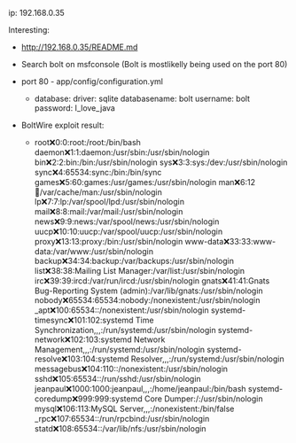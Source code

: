 ip: 192.168.0.35

Interesting:
- http://192.168.0.35/README.md
- Search bolt on msfconsole (Bolt is mostlikelly being used on the port 80)
- port 80 - app/config/configuration.yml
	- database:
	    driver: sqlite
	    databasename: bolt
	    username: bolt
	    password: I_love_java

- BoltWire exploit result:
	- root:x:0:0:root:/root:/bin/bash
	daemon:x:1:1:daemon:/usr/sbin:/usr/sbin/nologin
	bin:x:2:2:bin:/bin:/usr/sbin/nologin
	sys:x:3:3:sys:/dev:/usr/sbin/nologin
	sync:x:4:65534:sync:/bin:/bin/sync
	games:x:5:60:games:/usr/games:/usr/sbin/nologin
	man:x:6:12:man:/var/cache/man:/usr/sbin/nologin
	lp:x:7:7:lp:/var/spool/lpd:/usr/sbin/nologin
	mail:x:8:8:mail:/var/mail:/usr/sbin/nologin
	news:x:9:9:news:/var/spool/news:/usr/sbin/nologin
	uucp:x:10:10:uucp:/var/spool/uucp:/usr/sbin/nologin
	proxy:x:13:13:proxy:/bin:/usr/sbin/nologin
	www-data:x:33:33:www-data:/var/www:/usr/sbin/nologin
	backup:x:34:34:backup:/var/backups:/usr/sbin/nologin
	list:x:38:38:Mailing List Manager:/var/list:/usr/sbin/nologin
	irc:x:39:39:ircd:/var/run/ircd:/usr/sbin/nologin
	gnats:x:41:41:Gnats Bug-Reporting System (admin):/var/lib/gnats:/usr/sbin/nologin
	nobody:x:65534:65534:nobody:/nonexistent:/usr/sbin/nologin
	_apt:x:100:65534::/nonexistent:/usr/sbin/nologin
	systemd-timesync:x:101:102:systemd Time Synchronization,,,:/run/systemd:/usr/sbin/nologin
	systemd-network:x:102:103:systemd Network Management,,,:/run/systemd:/usr/sbin/nologin
	systemd-resolve:x:103:104:systemd Resolver,,,:/run/systemd:/usr/sbin/nologin
	messagebus:x:104:110::/nonexistent:/usr/sbin/nologin
	sshd:x:105:65534::/run/sshd:/usr/sbin/nologin
	jeanpaul:x:1000:1000:jeanpaul,,,:/home/jeanpaul:/bin/bash
	systemd-coredump:x:999:999:systemd Core Dumper:/:/usr/sbin/nologin
	mysql:x:106:113:MySQL Server,,,:/nonexistent:/bin/false
	_rpc:x:107:65534::/run/rpcbind:/usr/sbin/nologin
	statd:x:108:65534::/var/lib/nfs:/usr/sbin/nologin